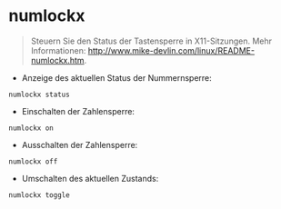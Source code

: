 # numlockx

> Steuern Sie den Status der Tastensperre in X11-Sitzungen.
> Mehr Informationen: <http://www.mike-devlin.com/linux/README-numlockx.htm>.

- Anzeige des aktuellen Status der Nummernsperre:

`numlockx status`

- Einschalten der Zahlensperre:

`numlockx on`

- Ausschalten der Zahlensperre:

`numlockx off`

- Umschalten des aktuellen Zustands:

`numlockx toggle`
